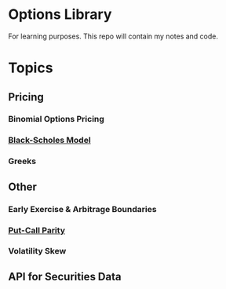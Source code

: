 Options Library
=====
For learning purposes. This repo will contain my notes and code.

# Topics

## Pricing
### Binomial Options Pricing
### [Black-Scholes Model](black_scholes/README.md)
### Greeks

## Other
### Early Exercise & Arbitrage Boundaries
### [Put-Call Parity](parity/README.md)
### Volatility Skew

## API for Securities Data


